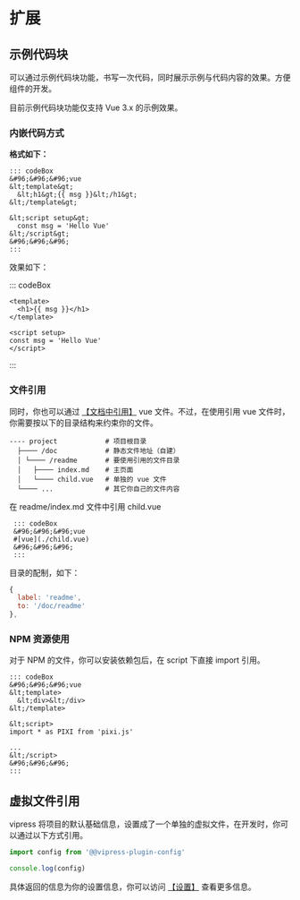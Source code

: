 # 扩展

## 示例代码块

可以通过示例代码块功能，书写一次代码，同时展示示例与代码内容的效果。方便组件的开发。

目前示例代码块功能仅支持 Vue 3.x 的示例效果。

### 内嵌代码方式

**格式如下：**

```
::: codeBox
&#96;&#96;&#96;vue
&lt;template&gt;
  &lt;h1&gt;{{ msg }}&lt;/h1&gt;
&lt;/template&gt;

&lt;script setup&gt;
  const msg = 'Hello Vue'
&lt;/script&gt;
&#96;&#96;&#96;
:::
```

效果如下：

::: codeBox
```vue
<template>
  <h1>{{ msg }}</h1>
</template>

<script setup>
const msg = 'Hello Vue'
</script>
```
:::

### 文件引用

同时，你也可以通过 [【文档中引用】](/docs/doc#文件内嵌) vue 文件。不过，在使用引用 vue 文件时，你需要按以下的目录结构来约束你的文件。

```
---- project            # 项目根目录
  ├──── /doc            # 静态文件地址（自建）
  │ └──── /readme       # 要使用引用的文件目录
  │   ├──── index.md    # 主页面
  │   └──── child.vue   # 单独的 vue 文件
  └──── ...             # 其它你自己的文件内容
```

在 readme/index.md 文件中引用 child.vue

```
 ::: codeBox
 &#96;&#96;&#96;vue
 #[vue](./child.vue)  
 &#96;&#96;&#96;
 :::
```

目录的配制，如下：

```js
{
  label: 'readme',
  to: '/doc/readme'
},
```

### NPM 资源使用

对于 NPM 的文件，你可以安装依赖包后，在 script 下直接 import 引用。

```
::: codeBox
&#96;&#96;&#96;vue
&lt;template>
  &lt;div>&lt;/div>
&lt;/template>

&lt;script>
import * as PIXI from 'pixi.js'

...
&lt;/script>
&#96;&#96;&#96;
:::
```

## 虚拟文件引用

vipress 将项目的默认基础信息，设置成了一个单独的虚拟文件，在开发时，你可以通过以下方式引用。

```js
import config from '@@vipress-plugin-config'

console.log(config)
```

具体返回的信息为你的设置信息，你可以访问 [【设置】](/docs/setting) 查看更多信息。